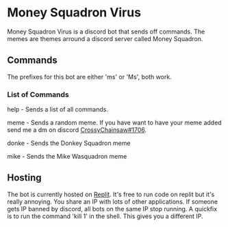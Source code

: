 # Money Squadron Virus
Money Squadron Virus is a discord bot that sends off commands. The memes are themes arround a discord server called Money Squadron.

## Commands
The prefixes for this bot are either 'ms' or 'Ms', both work.

### List of Commands 
help - Sends a list of all commands.

meme - Sends a random meme. If you have want to have your meme added send me a dm on discord [CrossyChainsaw#1706](https://discordapp.com/users/413070742591373314).

donke - Sends the Donkey Squadron meme

mike - Sends the Mike Wasquadron meme

## Hosting
The bot is currently hosted on [Replit](https://replit.com/). It's free to run code on replit but it's really annoying. You share an IP with lots of other applications. If someone gets IP banned by discord, all bots on the same IP stop running. A quickfix is to run the command 'kill 1' in the shell. This gives you a different IP.
